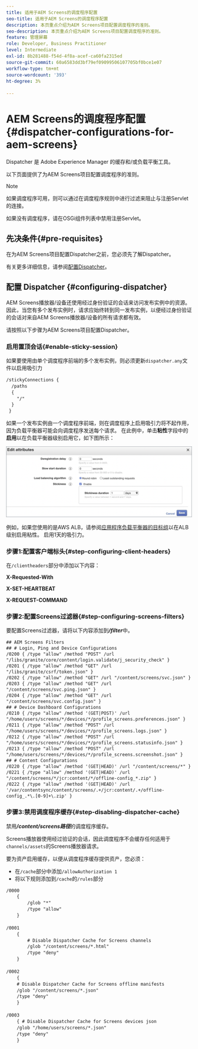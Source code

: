 ```yaml
---
title: 适用于AEM Screens的调度程序配置
seo-title: 适用于AEM Screens的调度程序配置
description: 本页重点介绍为AEM Screens项目配置调度程序的准则。
seo-description: 本页重点介绍为AEM Screens项目配置调度程序的准则。
feature: 管理屏幕
role: Developer, Business Practitioner
level: Intermediate
exl-id: 8b281488-f54d-4f8a-acef-ca60fa2315ed
source-git-commit: 60a6583dd3bf79ef09099506107705bf0bce1e07
workflow-type: tm+mt
source-wordcount: '393'
ht-degree: 3%

---
```


# AEM Screens的调度程序配置{#dispatcher-configurations-for-aem-screens}

Dispatcher 是 Adobe Experience Manager 的缓存和/或负载平衡工具。

以下页面提供了为AEM Screens项目配置调度程序的准则。

>[!NOTE]
>
>如果调度程序可用，则可以通过在调度程序规则中进行过滤来阻止与注册Servlet的连接。
>
>如果没有调度程序，请在OSGi组件列表中禁用注册Servlet。

## 先决条件{#pre-requisites}

在为AEM Screens项目配置Dispatcher之前，您必须先了解Dispatcher。

有关更多详细信息，请参阅[配置Dispatcher](https://docs.adobe.com/content/help/en/experience-manager-dispatcher/using/configuring/dispatcher-configuration.html)。

## 配置 Dispatcher {#configuring-dispatcher}

AEM Screens播放器/设备还使用经过身份验证的会话来访问发布实例中的资源。 因此，当您有多个发布实例时，请求应始终转到同一发布实例，以便经过身份验证的会话对来自AEM Screens播放器/设备的所有请求都有效。

请按照以下步骤为AEM Screens项目配置Dispatcher。

### 启用置顶会话{#enable-sticky-session}

如果要使用由单个调度程序前端的多个发布实例，则必须更新`dispatcher.any`文件以启用吸引力

```xml
/stickyConnections {
  /paths
  {
    "/"
  }
 }
```

如果一个发布实例由一个调度程序前端，则在调度程序上启用吸引力将不起作用，因为负载平衡器可能会向调度程序发送每个请求。 在此例中，单击&#x200B;**粘性**&#x200B;字段中的&#x200B;**启用**&#x200B;以在负载平衡器级别启用它，如下图所示：

![图像](/help/user-guide/assets/dispatcher/dispatcher-enable.png)

例如，如果您使用的是AWS ALB，请参阅[应用程序负载平衡器的目标组](https://docs.aws.amazon.com/elasticloadbalancing/latest/application/load-balancer-target-groups.html)以在ALB级别启用粘性。 启用1天的吸引力。

### 步骤1:配置客户端标头{#step-configuring-client-headers}

在`/clientheaders`部分中添加以下内容：

**X-Requested-With**

**X-SET-HEARTBEAT**

**X-REQUEST-COMMAND**

### 步骤2:配置Screens过滤器{#step-configuring-screens-filters}

要配置Screens过滤器，请将以下内容添加到&#x200B;***/filter***&#x200B;中。

```
## AEM Screens Filters
## # Login, Ping and Device Configurations
/0200 { /type "allow" /method "POST" /url "/libs/granite/core/content/login.validate/j_security_check" }
/0201 { /type "allow" /method "GET" /url "/libs/granite/csrf/token.json" }
/0202 { /type "allow" /method "GET" /url "/content/screens/svc.json" }
/0203 { /type "allow" /method "GET" /url "/content/screens/svc.ping.json" }
/0204 { /type "allow" /method "GET" /url "/content/screens/svc.config.json" }
## # Device Dashboard Configurations
/0210 { /type "allow" /method '(GET|POST)' /url "/home/users/screens/*/devices/*/profile_screens.preferences.json" }
/0211 { /type "allow" /method "POST" /url "/home/users/screens/*/devices/*/profile_screens.logs.json" }
/0212 { /type "allow" /method "POST" /url "/home/users/screens/*/devices/*/profile_screens.statusinfo.json" }
/0213 { /type "allow" /method "POST" /url "/home/users/screens/*/devices/*/profile_screens.screenshot.json" }
## # Content Configurations
/0220 { /type "allow" /method '(GET|HEAD)' /url "/content/screens/*" }
/0221 { /type "allow" /method '(GET|HEAD)' /url "/content/screens/*/jcr:content/*/offline-config_*.zip" }
/0222 { /type "allow" /method '(GET|HEAD)' /url '/var/contentsync/content/screens/.+/jcr:content/.+/offline-config_.*\.[0-9]+\.zip' }
```

### 步骤3:禁用调度程序缓存{#step-disabling-dispatcher-cache}

禁用&#x200B;***/content/screens路径***&#x200B;的调度程序缓存。

Screens播放器使用经过验证的会话，因此调度程序不会缓存任何适用于`channels/assets`的Screens播放器请求。

要为资产启用缓存，以便从调度程序缓存提供资产，您必须：

* 在`/cache`部分中添加`/allowAuthorization 1`
* 将以下规则添加到`/cache`的`/rules`部分

```xml
/0000
    {
        /glob "*"
        /type "allow"
    }   

/0001
    {
        # Disable Dispatcher Cache for Screens channels
        /glob "/content/screens/*.html"
        /type "deny" 
    }

/0002
    {
    # Disable Dispatcher Cache for Screens offline manifests
    /glob "/content/screens/*.json"
    /type "deny"
    }

/0003
    { # Disable Dispatcher Cache for Screens devices json 
    /glob "/home/users/screens/*.json"
    /type "deny"
    }
```
